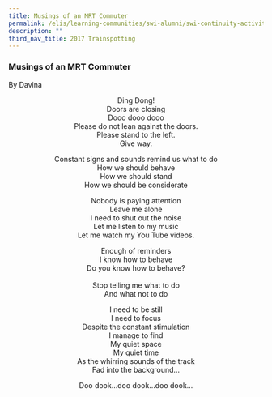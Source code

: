 ```yaml
---
title: Musings of an MRT Commuter
permalink: /elis/learning-communities/swi-alumni/swi-continuity-activities/musings-of-an-mrt-commuter/
description: ""
third_nav_title: 2017 Trainspotting
---
```

### Musings of an MRT Commuter

By Davina

<p><center>Ding Dong!<br>
Doors are closing <br>
Dooo dooo dooo <br>
Please do not lean against the doors. <br> 
Please stand to the left. <br> 
Give way.</center></p>

<p><center>Constant signs and sounds remind us what to do<br> 
How we should behave<br> 
How we should stand<br> 
How we should be considerate</center></p>

<p><center>Nobody is paying attention<br> 
Leave me alone<br> 
I need to shut out the noise<br> 
Let me listen to my music<br> 
Let me watch my You Tube videos.</center></p>

<p><center>Enough of reminders<br> 
I know how to behave<br> 
Do you know how to behave?<br> <br> 
Stop telling me what to do<br> 
And what not to do</center></p>

<p><center>I need to be still<br>
I need to focus<br> 
Despite the constant stimulation<br> 
I manage to find<br> 
My quiet space<br> 
My quiet time<br> 
As the whirring sounds of the track<br> 
Fad into the background…</center></p>

<p><center>Doo dook…doo dook…doo dook…</center></p>